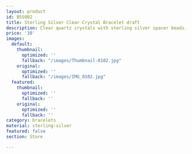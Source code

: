 ```yaml
---
layout: product
id: BSS002
title: Sterling Silver Clear Crystal Bracelet draft
description: Clear quartz crystals with sterling silver spacer beads.
price: '38'
images:
  default:
    thumbnail:
      optimized: ''
      fallback: "/images/Thumbnail-0102.jpg"
    original:
      optimized: ''
      fallback: "/images/IMG_0102.jpg"
  featured:
    thumbnail:
      optimized: ''
      fallback: ''
    original:
      optimized: ''
      fallback: ''
category: bracelets
material: sterling-silver
featured: false
section: Store

---
```

